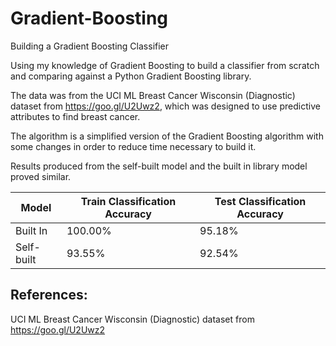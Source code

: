 # Gradient-Boosting
Building a Gradient Boosting Classifier

Using my knowledge of Gradient Boosting to build a classifier from scratch and comparing against a Python Gradient Boosting library. 

The data was from the UCI ML Breast Cancer Wisconsin (Diagnostic) dataset from https://goo.gl/U2Uwz2, which was designed to use predictive attributes to find breast cancer.

The algorithm is a simplified version of the Gradient Boosting algorithm with some changes in order to reduce time necessary to build it.

Results produced from the self-built model and the built in library model proved similar. 

| **Model**    | **Train Classification Accuracy** | **Test Classification Accuracy** |
|--------------|-----------------------------------|----------------------------------|
| Built In     | 100.00%                           | 95.18%                          |
| Self-built   | 93.55%                            | 92.54%                          |


## References: 
UCI ML Breast Cancer Wisconsin (Diagnostic) dataset from https://goo.gl/U2Uwz2

